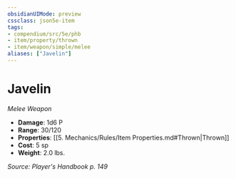 ```yaml
---
obsidianUIMode: preview
cssclass: json5e-item
tags:
- compendium/src/5e/phb
- item/property/thrown
- item/weapon/simple/melee
aliases: ["Javelin"]
---
```

# Javelin
*Melee Weapon*  

- **Damage**: 1d6 P
- **Range**: 30/120
- **Properties**: [[5. Mechanics/Rules/Item Properties.md#Thrown|Thrown]]
- **Cost**: 5 sp
- **Weight**: 2.0 lbs.

*Source: Player's Handbook p. 149*